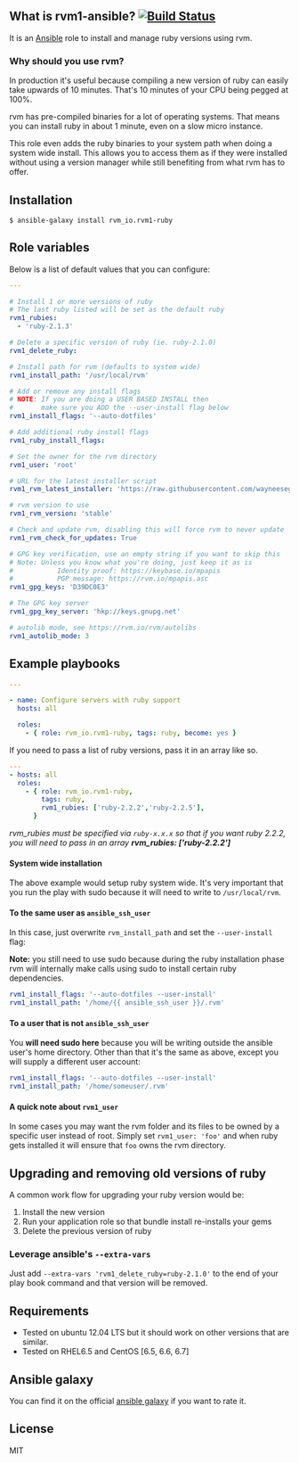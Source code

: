 ## What is rvm1-ansible? [![Build Status](https://secure.travis-ci.org/rvm/rvm1-ansible.png)](http://travis-ci.org/rvm/rvm1-ansible)

It is an [Ansible](http://www.ansible.com/home) role to install and manage ruby versions using rvm.

### Why should you use rvm?

In production it's useful because compiling a new version of ruby can easily
take upwards of 10 minutes. That's 10 minutes of your CPU being pegged at 100%.

rvm has pre-compiled binaries for a lot of operating systems. That means you can
install ruby in about 1 minute, even on a slow micro instance.

This role even adds the ruby binaries to your system path when doing a system
wide install. This allows you to access them as if they were installed without
using a version manager while still benefiting from what rvm has to offer.

## Installation

`$ ansible-galaxy install rvm_io.rvm1-ruby`

## Role variables

Below is a list of default values that you can configure:

```yaml
---

# Install 1 or more versions of ruby
# The last ruby listed will be set as the default ruby
rvm1_rubies:
  - 'ruby-2.1.3'

# Delete a specific version of ruby (ie. ruby-2.1.0)
rvm1_delete_ruby:

# Install path for rvm (defaults to system wide)
rvm1_install_path: '/usr/local/rvm'

# Add or remove any install flags
# NOTE: If you are doing a USER BASED INSTALL then
#       make sure you ADD the --user-install flag below
rvm1_install_flags: '--auto-dotfiles'

# Add additional ruby install flags
rvm1_ruby_install_flags:

# Set the owner for the rvm directory
rvm1_user: 'root'

# URL for the latest installer script
rvm1_rvm_latest_installer: 'https://raw.githubusercontent.com/wayneeseguin/rvm/master/binscripts/rvm-installer'

# rvm version to use
rvm1_rvm_version: 'stable'

# Check and update rvm, disabling this will force rvm to never update
rvm1_rvm_check_for_updates: True

# GPG key verification, use an empty string if you want to skip this
# Note: Unless you know what you're doing, just keep it as is
#           Identity proof: https://keybase.io/mpapis
#           PGP message: https://rvm.io/mpapis.asc
rvm1_gpg_keys: 'D39DC0E3'

# The GPG key server
rvm1_gpg_key_server: 'hkp://keys.gnupg.net'

# autolib mode, see https://rvm.io/rvm/autolibs
rvm1_autolib_mode: 3
```

## Example playbooks

```yaml
---

- name: Configure servers with ruby support
  hosts: all

  roles:
    - { role: rvm_io.rvm1-ruby, tags: ruby, become: yes }
```
If you need to pass a list of ruby versions, pass it in an array like so. 

```yaml
---
- hosts: all
  roles:
    - { role: rvm_io.rvm1-ruby,
        tags: ruby,
        rvm1_rubies: ['ruby-2.2.2','ruby-2.2.5'],
      }
```
_rvm_rubies must be specified via `ruby-x.x.x` so that if you want_
_ruby 2.2.2, you will need to pass in an array **rvm_rubies: ['ruby-2.2.2']**_


#### System wide installation

The above example would setup ruby system wide. It's very important that you
run the play with sudo because it will need to write to `/usr/local/rvm`.

#### To the same user as `ansible_ssh_user`

In this case, just overwrite `rvm_install_path` and set the `--user-install` flag:

**Note:** you still need to use sudo because during the ruby
  installation phase rvm will internally make calls using sudo
  to install certain ruby dependencies.

```yaml
rvm1_install_flags: '--auto-dotfiles --user-install'
rvm1_install_path: '/home/{{ ansible_ssh_user }}/.rvm'
```

#### To a user that is not `ansible_ssh_user`

You **will need sudo here** because you will be writing outside the ansible
user's home directory. Other than that it's the same as above, except you will
supply a different user account:

```yaml
rvm1_install_flags: '--auto-dotfiles --user-install'
rvm1_install_path: '/home/someuser/.rvm'
```

#### A quick note about `rvm1_user`

In some cases you may want the rvm folder and its files to be owned by a specific
user instead of root. Simply set `rvm1_user: 'foo'` and when ruby gets installed
it will ensure that `foo` owns the rvm directory.

## Upgrading and removing old versions of ruby

A common work flow for upgrading your ruby version would be:

1. Install the new version
2. Run your application role so that bundle install re-installs your gems
3. Delete the previous version of ruby

### Leverage ansible's `--extra-vars`

Just add `--extra-vars 'rvm1_delete_ruby=ruby-2.1.0'` to the end of your play book command and that version will be removed.

## Requirements

- Tested on ubuntu 12.04 LTS but it should work on other versions that are similar.
- Tested on RHEL6.5 and CentOS [6.5, 6.6, 6.7]

## Ansible galaxy

You can find it on the official [ansible galaxy](https://galaxy.ansible.com/list#/roles/1087) if you want to rate it.

## License

MIT
